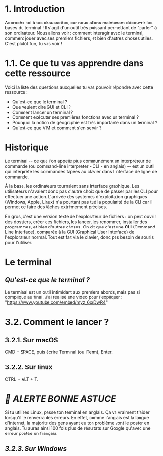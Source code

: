 # ****1. Introduction****

Accroche-toi à tes chaussettes, car nous allons maintenant découvrir les bases du terminal ! Il s'agit d'un outil très puissant permettant de "parler" à son ordinateur. Nous allons voir : comment interagir avec le terminal, comment jouer avec ses premiers fichiers, et bien d'autres choses utiles. C'est plutôt fun, tu vas voir !

# ****1.1. Ce que tu vas apprendre dans cette ressource****

Voici la liste des questions auxquelles tu vas pouvoir répondre avec cette ressource :

- Qu'est-ce que le terminal ?
- Que veulent dire GUI et CLI ?
- Comment lancer un terminal ?
- Comment exécuter ses premières fonctions avec un terminal ?
- Pourquoi la notion de géographie est très importante dans un terminal ?
- Qu'est-ce que VIM et comment s'en servir ?

# ****Historique****

Le terminal -- ce que l'on appelle plus communément un interpréteur de commande (ou command-line interpreter - CLI - en anglais) -- est un outil qui interprète les commandes tapées au clavier dans l'interface de ligne de commande.

À la base, les ordinateurs tournaient sans interface graphique. Les utilisateurs n'avaient donc pas d'autre choix que de passer par les CLI pour effectuer une action. L'arrivée des systèmes d'exploitation graphiques (Windows, Apple, Linux) n'a pourtant pas tué la popularité de la CLI car il permet de faire des tâches extrêmement précises.

En gros, c'est une version texte de l'explorateur de fichiers : on peut ouvrir des dossiers, créer des fichiers, les lancer, les renommer, installer des programmes, et bien d'autres choses. On dit que c'est une **CLI** (Command Line Interface), comparée à la GUI (Graphical User Interface) de l'explorateur normal. Tout est fait via le clavier, donc pas besoin de souris pour l'utiliser.

# ****Le terminal****

## ***Qu'est-ce que le terminal ?***

Le terminal est un outil intimidant aux premiers abords, mais pas si compliqué au final. J'ai réalisé une vidéo pour l'expliquer :
"https://www.youtube.com/embed/myz_6xrDwR4"

# ****3.2. Comment le lancer ?****

## ****3.2.1. Sur macOS****

CMD + SPACE, puis écrire Terminal (ou iTerm), Enter.

## ****3.2.2. Sur linux****

CTRL + ALT + T.

# ***🚀 ALERTE BONNE ASTUCE***
Si tu utilises Linux, passe ton terminal en anglais. Ça va vraiment t'aider lorsqu'il te renverra des erreurs. En effet, comme l'anglais est la langue d'internet, la majorité des gens ayant eu ton problème vont le poster en anglais. Tu auras ainsi 100 fois plus de résultats sur Google qu'avec une erreur postée en français.

## ***3.2.3. Sur Windows***

